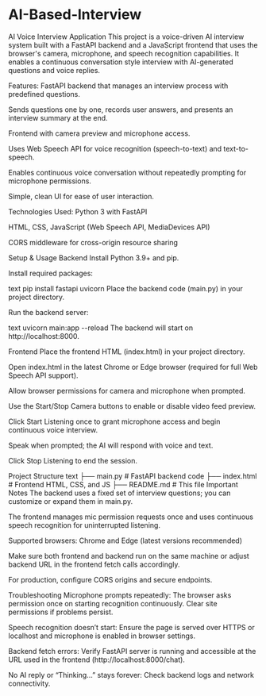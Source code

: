# AI-Based-Interview
AI Voice Interview Application
This project is a voice-driven AI interview system built with a FastAPI backend and a JavaScript frontend that uses the browser's camera, microphone, and speech recognition capabilities. It enables a continuous conversation style interview with AI-generated questions and voice replies.

Features:
FastAPI backend that manages an interview process with predefined questions.

Sends questions one by one, records user answers, and presents an interview summary at the end.

Frontend with camera preview and microphone access.

Uses Web Speech API for voice recognition (speech-to-text) and text-to-speech.

Enables continuous voice conversation without repeatedly prompting for microphone permissions.

Simple, clean UI for ease of user interaction.

Technologies Used:
Python 3 with FastAPI

HTML, CSS, JavaScript (Web Speech API, MediaDevices API)

CORS middleware for cross-origin resource sharing

Setup & Usage
Backend
Install Python 3.9+ and pip.

Install required packages:

text
pip install fastapi uvicorn
Place the backend code (main.py) in your project directory.

Run the backend server:

text
uvicorn main:app --reload
The backend will start on http://localhost:8000.

Frontend
Place the frontend HTML (index.html) in your project directory.

Open index.html in the latest Chrome or Edge browser (required for full Web Speech API support).

Allow browser permissions for camera and microphone when prompted.

Use the Start/Stop Camera buttons to enable or disable video feed preview.

Click Start Listening once to grant microphone access and begin continuous voice interview.

Speak when prompted; the AI will respond with voice and text.

Click Stop Listening to end the session.

Project Structure
text
├── main.py          # FastAPI backend code
├── index.html       # Frontend HTML, CSS, and JS
├── README.md        # This file
Important Notes
The backend uses a fixed set of interview questions; you can customize or expand them in main.py.

The frontend manages mic permission requests once and uses continuous speech recognition for uninterrupted listening.

Supported browsers: Chrome and Edge (latest versions recommended)

Make sure both frontend and backend run on the same machine or adjust backend URL in the frontend fetch calls accordingly.

For production, configure CORS origins and secure endpoints.

Troubleshooting
Microphone prompts repeatedly: The browser asks permission once on starting recognition continuously. Clear site permissions if problems persist.

Speech recognition doesn’t start: Ensure the page is served over HTTPS or localhost and microphone is enabled in browser settings.

Backend fetch errors: Verify FastAPI server is running and accessible at the URL used in the frontend (http://localhost:8000/chat).

No AI reply or “Thinking...” stays forever: Check backend logs and network connectivity.

